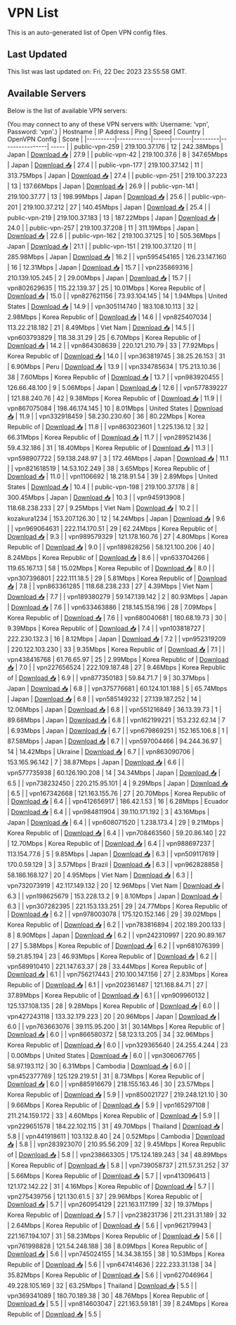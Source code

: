 # VPN List

This is an auto-generated list of Open VPN config files.

## Last Updated

This list was last updated on: Fri, 22 Dec 2023 23:55:58 GMT.

## Available Servers

Below is the list of available VPN servers:

(You may connect to any of these VPN servers with: Username: 'vpn', Password: 'vpn'.)
| Hostname | IP Address | Ping | Speed | Country | OpenVPN Config | Score |
|----------|------------|------|-------|---------|----------------| ----- |
| public-vpn-259 | 219.100.37.176 | 12 | 242.38Mbps | Japan | [Download 📥](./configs/server_0_JP.ovpn) | 27.9 |
| public-vpn-42 | 219.100.37.6 | 8 | 347.65Mbps | Japan | [Download 📥](./configs/server_1_JP.ovpn) | 27.4 |
| public-vpn-177 | 219.100.37.142 | 11 | 313.75Mbps | Japan | [Download 📥](./configs/server_2_JP.ovpn) | 27.4 |
| public-vpn-251 | 219.100.37.223 | 13 | 137.66Mbps | Japan | [Download 📥](./configs/server_3_JP.ovpn) | 26.9 |
| public-vpn-141 | 219.100.37.77 | 13 | 198.99Mbps | Japan | [Download 📥](./configs/server_4_JP.ovpn) | 25.6 |
| public-vpn-201 | 219.100.37.212 | 27 | 140.45Mbps | Japan | [Download 📥](./configs/server_5_JP.ovpn) | 25.4 |
| public-vpn-219 | 219.100.37.183 | 13 | 187.22Mbps | Japan | [Download 📥](./configs/server_6_JP.ovpn) | 24.0 |
| public-vpn-257 | 219.100.37.208 | 11 | 311.19Mbps | Japan | [Download 📥](./configs/server_7_JP.ovpn) | 22.6 |
| public-vpn-162 | 219.100.37.125 | 10 | 505.36Mbps | Japan | [Download 📥](./configs/server_8_JP.ovpn) | 21.1 |
| public-vpn-151 | 219.100.37.120 | 11 | 285.98Mbps | Japan | [Download 📥](./configs/server_9_JP.ovpn) | 16.2 |
| vpn595454165 | 126.23.147.160 | 16 | 12.31Mbps | Japan | [Download 📥](./configs/server_10_JP.ovpn) | 15.7 |
| vpn235869316 | 210.139.105.245 | 2 | 29.00Mbps | Japan | [Download 📥](./configs/server_11_JP.ovpn) | 15.7 |
| vpn802629635 | 115.22.139.37 | 25 | 10.01Mbps | Korea Republic of | [Download 📥](./configs/server_12_KR.ovpn) | 15.0 |
| vpn827621156 | 73.93.104.145 | 14 | 1.94Mbps | United States | [Download 📥](./configs/server_13_US.ovpn) | 14.9 |
| vpn305114740 | 183.108.10.113 | 32 | 2.98Mbps | Korea Republic of | [Download 📥](./configs/server_14_KR.ovpn) | 14.6 |
| vpn825407034 | 113.22.218.182 | 21 | 8.49Mbps | Viet Nam | [Download 📥](./configs/server_15_VN.ovpn) | 14.5 |
| vpn603793829 | 118.38.31.29 | 25 | 6.70Mbps | Korea Republic of | [Download 📥](./configs/server_16_KR.ovpn) | 14.2 |
| vpn864308639 | 220.121.210.79 | 33 | 77.92Mbps | Korea Republic of | [Download 📥](./configs/server_17_KR.ovpn) | 14.0 |
| vpn363819745 | 38.25.26.153 | 31 | 6.90Mbps | Peru | [Download 📥](./configs/server_18_PE.ovpn) | 13.9 |
| vpn334785634 | 175.213.10.36 | 38 | 7.60Mbps | Korea Republic of | [Download 📥](./configs/server_19_KR.ovpn) | 13.7 |
| vpn983920455 | 126.66.48.100 | 9 | 5.06Mbps | Japan | [Download 📥](./configs/server_20_JP.ovpn) | 12.6 |
| vpn577839227 | 121.88.240.76 | 42 | 9.38Mbps | Korea Republic of | [Download 📥](./configs/server_21_KR.ovpn) | 11.9 |
| vpn867075084 | 198.46.174.145 | 10 | 8.01Mbps | United States | [Download 📥](./configs/server_22_US.ovpn) | 11.9 |
| vpn332918459 | 58.230.230.60 | 36 | 80.22Mbps | Korea Republic of | [Download 📥](./configs/server_23_KR.ovpn) | 11.8 |
| vpn863023601 | 1.225.136.12 | 32 | 66.31Mbps | Korea Republic of | [Download 📥](./configs/server_24_KR.ovpn) | 11.7 |
| vpn289521436 | 59.4.32.186 | 31 | 18.40Mbps | Korea Republic of | [Download 📥](./configs/server_25_KR.ovpn) | 11.3 |
| vpn598907722 | 59.138.248.97 | 3 | 172.46Mbps | Japan | [Download 📥](./configs/server_26_JP.ovpn) | 11.1 |
| vpn821618519 | 14.53.102.249 | 38 | 3.65Mbps | Korea Republic of | [Download 📥](./configs/server_27_KR.ovpn) | 11.0 |
| vpn1106692 | 18.218.91.54 | 39 | 2.89Mbps | United States | [Download 📥](./configs/server_28_US.ovpn) | 10.4 |
| public-vpn-198 | 219.100.37.178 | 8 | 300.45Mbps | Japan | [Download 📥](./configs/server_29_JP.ovpn) | 10.3 |
| vpn945913908 | 118.68.238.233 | 27 | 9.25Mbps | Viet Nam | [Download 📥](./configs/server_30_VN.ovpn) | 10.2 |
| kozakura1234 | 153.207.126.30 | 12 | 14.24Mbps | Japan | [Download 📥](./configs/server_31_JP.ovpn) | 9.6 |
| vpn969064631 | 222.114.170.51 | 29 | 62.24Mbps | Korea Republic of | [Download 📥](./configs/server_32_KR.ovpn) | 9.3 |
| vpn989579329 | 121.178.160.76 | 27 | 4.80Mbps | Korea Republic of | [Download 📥](./configs/server_33_KR.ovpn) | 9.0 |
| vpn189828256 | 58.121.100.206 | 40 | 8.24Mbps | Korea Republic of | [Download 📥](./configs/server_34_KR.ovpn) | 8.6 |
| vpn633704266 | 119.65.167.13 | 58 | 15.02Mbps | Korea Republic of | [Download 📥](./configs/server_35_KR.ovpn) | 8.0 |
| vpn307396801 | 222.111.18.5 | 29 | 5.81Mbps | Korea Republic of | [Download 📥](./configs/server_36_KR.ovpn) | 7.8 |
| vpn863361285 | 118.68.238.233 | 27 | 4.39Mbps | Viet Nam | [Download 📥](./configs/server_37_VN.ovpn) | 7.7 |
| vpn189380279 | 59.147.139.142 | 2 | 80.93Mbps | Japan | [Download 📥](./configs/server_38_JP.ovpn) | 7.6 |
| vpn633463886 | 218.145.158.196 | 28 | 7.09Mbps | Korea Republic of | [Download 📥](./configs/server_39_KR.ovpn) | 7.6 |
| vpn680040681 | 180.68.19.73 | 30 | 9.39Mbps | Korea Republic of | [Download 📥](./configs/server_40_KR.ovpn) | 7.4 |
| vpn103818727 | 222.230.132.3 | 16 | 8.12Mbps | Japan | [Download 📥](./configs/server_41_JP.ovpn) | 7.2 |
| vpn952319209 | 220.122.103.230 | 33 | 9.35Mbps | Korea Republic of | [Download 📥](./configs/server_42_KR.ovpn) | 7.1 |
| vpn438416768 | 61.76.65.97 | 25 | 2.99Mbps | Korea Republic of | [Download 📥](./configs/server_43_KR.ovpn) | 7.0 |
| vpn227656524 | 222.109.187.48 | 27 | 9.46Mbps | Korea Republic of | [Download 📥](./configs/server_44_KR.ovpn) | 6.9 |
| vpn877350183 | 59.84.71.7 | 9 | 30.37Mbps | Japan | [Download 📥](./configs/server_45_JP.ovpn) | 6.8 |
| vpn375776681 | 60.124.101.188 | 5 | 65.74Mbps | Japan | [Download 📥](./configs/server_46_JP.ovpn) | 6.8 |
| vpn585149232 | 27.139.187.252 | 14 | 12.06Mbps | Japan | [Download 📥](./configs/server_47_JP.ovpn) | 6.8 |
| vpn551216849 | 36.13.39.73 | 1 | 89.68Mbps | Japan | [Download 📥](./configs/server_48_JP.ovpn) | 6.8 |
| vpn162199221 | 153.232.62.14 | 7 | 6.93Mbps | Japan | [Download 📥](./configs/server_49_JP.ovpn) | 6.7 |
| vpn679869251 | 152.165.106.8 | 1 | 87.58Mbps | Japan | [Download 📥](./configs/server_50_JP.ovpn) | 6.7 |
| vpn597004466 | 94.244.36.97 | 14 | 14.42Mbps | Ukraine | [Download 📥](./configs/server_51_UA.ovpn) | 6.7 |
| vpn863090706 | 153.165.96.142 | 7 | 38.87Mbps | Japan | [Download 📥](./configs/server_52_JP.ovpn) | 6.6 |
| vpn577735938 | 60.126.190.208 | 14 | 34.34Mbps | Japan | [Download 📥](./configs/server_53_JP.ovpn) | 6.5 |
| vpn738232450 | 220.215.95.101 | 4 | 9.29Mbps | Japan | [Download 📥](./configs/server_54_JP.ovpn) | 6.5 |
| vpn167342668 | 121.163.155.76 | 27 | 20.70Mbps | Korea Republic of | [Download 📥](./configs/server_55_KR.ovpn) | 6.4 |
| vpn412656917 | 186.42.1.53 | 16 | 6.28Mbps | Ecuador | [Download 📥](./configs/server_56_EC.ovpn) | 6.4 |
| vpn984811904 | 39.110.171.192 | 3 | 43.16Mbps | Japan | [Download 📥](./configs/server_57_JP.ovpn) | 6.4 |
| vpn608071520 | 1.238.173.4 | 29 | 9.21Mbps | Korea Republic of | [Download 📥](./configs/server_58_KR.ovpn) | 6.4 |
| vpn708463560 | 59.20.86.140 | 22 | 12.70Mbps | Korea Republic of | [Download 📥](./configs/server_59_KR.ovpn) | 6.4 |
| vpn988697237 | 113.154.77.6 | 5 | 9.85Mbps | Japan | [Download 📥](./configs/server_60_JP.ovpn) | 6.3 |
| vpn509117619 | 170.0.59.129 | 3 | 3.57Mbps | Brazil | [Download 📥](./configs/server_61_BR.ovpn) | 6.3 |
| vpn962828858 | 58.186.168.127 | 20 | 4.95Mbps | Viet Nam | [Download 📥](./configs/server_62_VN.ovpn) | 6.3 |
| vpn732073919 | 42.117.149.132 | 20 | 12.96Mbps | Viet Nam | [Download 📥](./configs/server_63_VN.ovpn) | 6.3 |
| vpn198625679 | 153.228.13.2 | 9 | 8.10Mbps | Japan | [Download 📥](./configs/server_64_JP.ovpn) | 6.3 |
| vpn307282395 | 221.153.133.251 | 29 | 24.77Mbps | Korea Republic of | [Download 📥](./configs/server_65_KR.ovpn) | 6.2 |
| vpn978003078 | 175.120.152.146 | 29 | 39.02Mbps | Korea Republic of | [Download 📥](./configs/server_66_KR.ovpn) | 6.2 |
| vpn783816894 | 202.189.200.133 | 8 | 8.90Mbps | Japan | [Download 📥](./configs/server_67_JP.ovpn) | 6.2 |
| vpn242310997 | 220.90.89.167 | 27 | 5.38Mbps | Korea Republic of | [Download 📥](./configs/server_68_KR.ovpn) | 6.2 |
| vpn681076399 | 59.21.85.194 | 23 | 46.93Mbps | Korea Republic of | [Download 📥](./configs/server_69_KR.ovpn) | 6.2 |
| vpn589910410 | 221.147.63.37 | 28 | 33.44Mbps | Korea Republic of | [Download 📥](./configs/server_70_KR.ovpn) | 6.1 |
| vpn756217443 | 210.100.147.156 | 27 | 2.83Mbps | Korea Republic of | [Download 📥](./configs/server_71_KR.ovpn) | 6.1 |
| vpn202361487 | 121.168.84.71 | 27 | 37.89Mbps | Korea Republic of | [Download 📥](./configs/server_72_KR.ovpn) | 6.1 |
| vpn909960132 | 125.137.108.135 | 28 | 9.28Mbps | Korea Republic of | [Download 📥](./configs/server_73_KR.ovpn) | 6.0 |
| vpn427243118 | 133.32.179.223 | 20 | 20.96Mbps | Japan | [Download 📥](./configs/server_74_JP.ovpn) | 6.0 |
| vpn763663076 | 39.115.95.200 | 31 | 30.14Mbps | Korea Republic of | [Download 📥](./configs/server_75_KR.ovpn) | 6.0 |
| vpn866580372 | 58.123.13.205 | 34 | 32.96Mbps | Korea Republic of | [Download 📥](./configs/server_76_KR.ovpn) | 6.0 |
| vpn329365640 | 24.255.4.244 | 23 | 0.00Mbps | United States | [Download 📥](./configs/server_77_US.ovpn) | 6.0 |
| vpn306067765 | 58.97.193.112 | 30 | 6.31Mbps | Cambodia | [Download 📥](./configs/server_78_KH.ovpn) | 6.0 |
| vpn452377769 | 125.129.219.51 | 31 | 8.73Mbps | Korea Republic of | [Download 📥](./configs/server_79_KR.ovpn) | 6.0 |
| vpn885916679 | 218.155.163.46 | 30 | 23.57Mbps | Korea Republic of | [Download 📥](./configs/server_80_KR.ovpn) | 5.9 |
| vpn850021727 | 219.248.121.10 | 30 | 9.66Mbps | Korea Republic of | [Download 📥](./configs/server_81_KR.ovpn) | 5.9 |
| vpn165297108 | 211.214.159.172 | 33 | 4.60Mbps | Korea Republic of | [Download 📥](./configs/server_82_KR.ovpn) | 5.9 |
| vpn229651578 | 184.22.102.115 | 31 | 49.70Mbps | Thailand | [Download 📥](./configs/server_83_TH.ovpn) | 5.8 |
| vpn441918611 | 103.132.8.40 | 24 | 0.52Mbps | Cambodia | [Download 📥](./configs/server_84_KH.ovpn) | 5.8 |
| vpn283923070 | 210.95.56.209 | 32 | 9.45Mbps | Korea Republic of | [Download 📥](./configs/server_85_KR.ovpn) | 5.8 |
| vpn238663305 | 175.124.189.243 | 34 | 48.89Mbps | Korea Republic of | [Download 📥](./configs/server_86_KR.ovpn) | 5.8 |
| vpn739058737 | 211.57.31.252 | 37 | 5.66Mbps | Korea Republic of | [Download 📥](./configs/server_87_KR.ovpn) | 5.7 |
| vpn413096413 | 121.172.142.22 | 31 | 4.16Mbps | Korea Republic of | [Download 📥](./configs/server_88_KR.ovpn) | 5.7 |
| vpn275439756 | 121.130.61.5 | 37 | 29.96Mbps | Korea Republic of | [Download 📥](./configs/server_89_KR.ovpn) | 5.7 |
| vpn260954129 | 221.163.117.199 | 32 | 19.37Mbps | Korea Republic of | [Download 📥](./configs/server_90_KR.ovpn) | 5.7 |
| vpn238231736 | 211.231.31.189 | 32 | 2.64Mbps | Korea Republic of | [Download 📥](./configs/server_91_KR.ovpn) | 5.6 |
| vpn962179943 | 221.167.194.107 | 31 | 58.23Mbps | Korea Republic of | [Download 📥](./configs/server_92_KR.ovpn) | 5.6 |
| vpn761998828 | 121.54.248.188 | 38 | 8.09Mbps | Korea Republic of | [Download 📥](./configs/server_93_KR.ovpn) | 5.6 |
| vpn745024155 | 14.34.38.155 | 38 | 10.53Mbps | Korea Republic of | [Download 📥](./configs/server_94_KR.ovpn) | 5.6 |
| vpn647414636 | 222.233.31.138 | 34 | 35.82Mbps | Korea Republic of | [Download 📥](./configs/server_95_KR.ovpn) | 5.6 |
| vpn627046964 | 49.228.105.169 | 32 | 63.25Mbps | Thailand | [Download 📥](./configs/server_96_TH.ovpn) | 5.5 |
| vpn369341089 | 180.70.189.38 | 30 | 48.76Mbps | Korea Republic of | [Download 📥](./configs/server_97_KR.ovpn) | 5.5 |
| vpn814603047 | 221.163.59.181 | 39 | 8.24Mbps | Korea Republic of | [Download 📥](./configs/server_98_KR.ovpn) | 5.5 |
